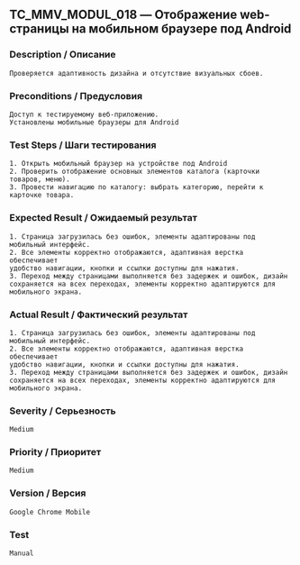 ## TC_MMV_MODUL_018 — Отображение web-страницы на мобильном браузере под Android

### Description / Описание
    Проверяется адаптивность дизайна и отсутствие визуальных сбоев.

### Preconditions / Предусловия
    Доступ к тестируемому веб-приложению.
    Установлены мобильные браузеры для Android

### Test Steps / Шаги тестирования
    1. Открыть мобильный браузер на устройстве под Android
    2. Проверить отображение основных элементов каталога (карточки товаров, меню).
    3. Провести навигацию по каталогу: выбрать категорию, перейти к карточке товара.

### Expected Result / Ожидаемый результат
    1. Страница загрузилась без ошибок, элементы адаптированы под мобильный интерфейс.
    2. Все элементы корректно отображаются, адаптивная верстка обеспечивает
    удобство навигации, кнопки и ссылки доступны для нажатия.
    3. Переход между страницами выполняется без задержек и ошибок, дизайн
    сохраняется на всех переходах, элементы корректно адаптируются для 
    мобильного экрана.

### Actual Result / Фактический результат
    1. Страница загрузилась без ошибок, элементы адаптированы под мобильный интерфейс.
    2. Все элементы корректно отображаются, адаптивная верстка обеспечивает
    удобство навигации, кнопки и ссылки доступны для нажатия.
    3. Переход между страницами выполняется без задержек и ошибок, дизайн
    сохраняется на всех переходах, элементы корректно адаптируются для
    мобильного экрана.

### Severity / Серьезность
    Medium

### Priority / Приоритет
    Medium

### Version / Версия
    Google Chrome Mobile

### Test
    Manual